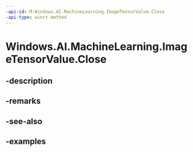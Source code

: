 ```yaml
---
-api-id: M:Windows.AI.MachineLearning.ImageTensorValue.Close
-api-type: winrt method
---
```


<!-- Method syntax.
public void ImageTensorValue.Close()
-->

# Windows.AI.MachineLearning.ImageTensorValue.Close

## -description

## -remarks

## -see-also

## -examples

